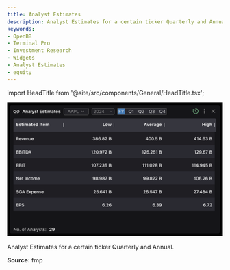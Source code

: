 ```yaml
---
title: Analyst Estimates
description: Analyst Estimates for a certain ticker Quarterly and Annual
keywords:
- OpenBB
- Terminal Pro
- Investment Research
- Widgets
- Analyst Estimates
- equity
---
```


import HeadTitle from '@site/src/components/General/HeadTitle.tsx';

<HeadTitle title="Analyst Estimates - equity | OpenBB Terminal Pro Docs" />

<img
    src="https://raw.githubusercontent.com/OpenBB-finance/widgets-library/main/equity/analyst_estimates.png"
    alt="OpenBB Terminal Pro Widgets Library"
/>

Analyst Estimates for a certain ticker Quarterly and Annual.

**Source:** fmp

